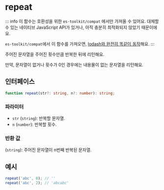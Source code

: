 # repeat

::: info
이 함수는 호환성을 위한 `es-toolkit/compat` 에서만 가져올 수 있어요. 대체할 수 있는 네이티브 JavaScript API가 있거나, 아직 충분히 최적화되지 않았기 때문이에요.

`es-toolkit/compat`에서 이 함수를 가져오면, [lodash와 완전히 똑같이 동작](../../../compatibility.md)해요.
:::

주어진 문자열을 주어진 횟수만큼 반복한 뒤에 리턴해요.

만약, 문자열이 없거나 횟수가 0인 경우에는 내용물이 없는 문자열을 리턴해요.

## 인터페이스

```typescript
function repeat(str?: string, n?: number): string;
```

### 파라미터

- `str` (`string`): 반복할 문자열.
- `n` (`number`): 반복할 횟수.

### 반환 값

(`string`): 주어진 문자열이 n번째 반복된 문자열.

## 예시

```javascript
repeat('abc', 0); // ''
repeat('abc', 2); // 'abcabc'
```
